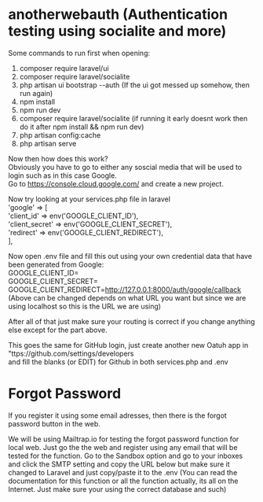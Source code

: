 # anotherwebauth (Authentication testing using socialite and more)

Some commands to run first when opening:

1. composer require laravel/ui
2. composer require laravel/socialite
3. php artisan ui bootstrap --auth (If the ui got messed up somehow, then run again)
4. npm install
5. npm run dev
6. composer require laravel/socialite (if running it early doesnt work then do it after npm install && npm run dev)
7. php artisan config:cache
8. php artisan serve

Now then how does this work?<br />
Obviously you have to go to either any soscial media that will be used to login such as in this case Google.<br />
Go to https://console.cloud.google.com/ and create a new project.<br />

Now try looking at your services.php file in laravel<br />
'google' => [<br />
        'client_id' => env('GOOGLE_CLIENT_ID'),<br />
        'client_secret' => env('GOOGLE_CLIENT_SECRET'),<br />
        'redirect' =>  env('GOOGLE_CLIENT_REDIRECT'),<br />
     ],<br />


Now open .env file and fill this out using your own credential data that have been generated from Google:<br />
GOOGLE_CLIENT_ID=<br />
GOOGLE_CLIENT_SECRET=<br />
GOOGLE_CLIENT_REDIRECT=http://127.0.0.1:8000/auth/google/callback <br />
(Above can be changed depends on what URL you want but since we are using localhost so this is the URL we are using)<br />

After all of that just make sure your routing is correct if you change anything else except for the part above.<br />

This goes the same for GitHub login, just create another new Oatuh app in "ttps://github.com/settings/developers<br />
and fill the blanks (or EDIT) for Github in both services.php and .env<br />

# Forgot Password<br />

If you register it using some email adresses, then there is the forgot password button in the web.<br />

We will be using Mailtrap.io for testing the forgot password function for local web.
Just go the the web and register using any email that will be tested for the function.
Go to the Sandbox option and go to your inboxes and click the SMTP setting and copy the URL below but make sure it changed to Laravel and just copy/paste it to the .env (You can read the documentation for this function or all the function actually, its all on the Internet. Just make sure your using the correct database and such)<br />

